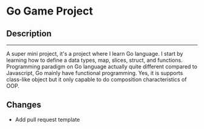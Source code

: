 # Go Game Project

## Description
----------
A super mini project, it's a project where I learn Go language. I start by learning how to define a data types, map, slices, struct, and functions. Programming paradigm on Go language actually quite different compared to Javascript, Go mainly have functional programming. Yes, it is supports class-like object but it only capable to do composition characteristics of OOP.

## Changes
- Add pull request template